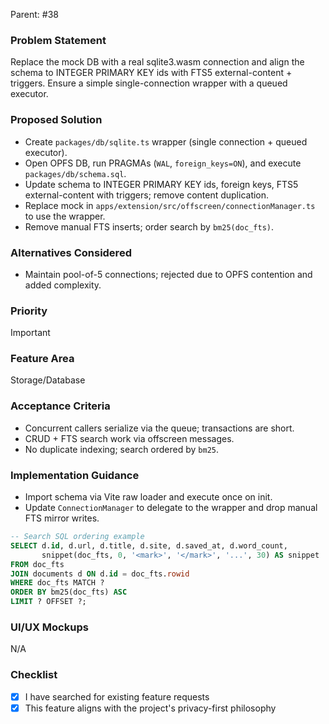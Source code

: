 Parent: #38

### Problem Statement

Replace the mock DB with a real sqlite3.wasm connection and align the schema to INTEGER PRIMARY KEY ids with FTS5 external-content + triggers. Ensure a simple single-connection wrapper with a queued executor.

### Proposed Solution

- Create `packages/db/sqlite.ts` wrapper (single connection + queued executor).
- Open OPFS DB, run PRAGMAs (`WAL`, `foreign_keys=ON`), and execute `packages/db/schema.sql`.
- Update schema to INTEGER PRIMARY KEY ids, foreign keys, FTS5 external-content with triggers; remove content duplication.
- Replace mock in `apps/extension/src/offscreen/connectionManager.ts` to use the wrapper.
- Remove manual FTS inserts; order search by `bm25(doc_fts)`.

### Alternatives Considered

- Maintain pool-of-5 connections; rejected due to OPFS contention and added complexity.

### Priority

Important

### Feature Area

Storage/Database

### Acceptance Criteria

- Concurrent callers serialize via the queue; transactions are short.
- CRUD + FTS search work via offscreen messages.
- No duplicate indexing; search ordered by `bm25`.

### Implementation Guidance

- Import schema via Vite raw loader and execute once on init.
- Update `ConnectionManager` to delegate to the wrapper and drop manual FTS mirror writes.

```sql
-- Search SQL ordering example
SELECT d.id, d.url, d.title, d.site, d.saved_at, d.word_count,
       snippet(doc_fts, 0, '<mark>', '</mark>', '...', 30) AS snippet
FROM doc_fts
JOIN documents d ON d.id = doc_fts.rowid
WHERE doc_fts MATCH ?
ORDER BY bm25(doc_fts) ASC
LIMIT ? OFFSET ?;
```

### UI/UX Mockups

N/A

### Checklist

- [x] I have searched for existing feature requests
- [x] This feature aligns with the project's privacy-first philosophy
